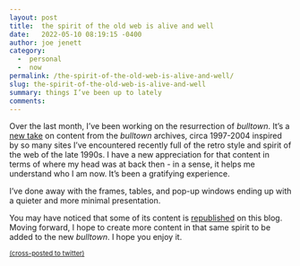 ```yaml
---
layout: post
title:  the spirit of the old web is alive and well
date:   2022-05-10 08:19:15 -0400
author: joe jenett
category: 
  -  personal
  -  now
permalink: /the-spirit-of-the-old-web-is-alive-and-well/
slug: the-spirit-of-the-old-web-is-alive-and-well
summary: things I’ve been up to lately
comments: 
---
```

<p>
Over the last month, I’ve been working on the resurrection of <em>bulltown</em>. It’s a <a href="https://bulltown.2022.jenett.org/">new take</a> on content from the <em>bulltown</em> archives, circa 1997-2004 inspired by so many sites I’ve encountered recently full of the retro style and spirit of the web of the late 1990s. I have a new appreciation for that content in terms of where my head was at back then - in a sense, it helps me understand who I am now. It’s been a gratifying experience. 
</p>
<p>
I’ve done away with the frames, tables, and pop-up windows ending up with a quieter and more minimal presentation.
</p>
 <p>
You may have noticed that some of its content is <a href="https://simply.jenett.org/categories/#redux">republished</a> on this blog. Moving forward, I hope to create more content in that same spirit to be added to the new <em>bulltown</em>. I hope you enjoy it.
</p>

<a href="https://brid.gy/publish/twitter"><small>(cross-posted to twitter)</small></a>
<data class="p-bridgy-omit-link" value="false"></data>